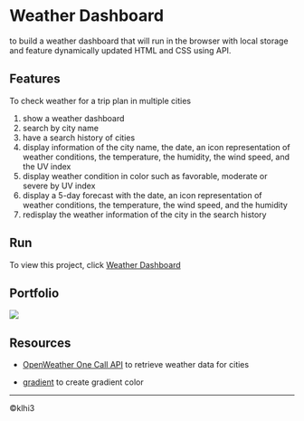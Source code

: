 # Weather Dashboard

 to build a weather dashboard that will run in the browser with local storage and feature dynamically updated HTML and CSS using API.


## Features

To check weather for a trip plan in multiple cities


1. show a weather dashboard
2. search by city name
3. have a search history of cities
4. display information of the city name, the date, an icon representation of weather conditions, the temperature, the humidity, the wind speed, and the UV index
5. display weather condition in color such as favorable, moderate or severe by UV index
6. display a 5-day forecast with the date, an icon representation of weather conditions, the temperature, the wind speed, and the humidity
7. redisplay the weather information of the city in the search history


## Run

To view this project, click [Weather Dashboard](https://klhi3.github.io/weather-dashboard/)


## Portfolio

![](./assets/images/page.JPG)


## Resources 

- [OpenWeather One Call API](https://openweathermap.org/api/one-call-api) to retrieve weather data for cities

- [gradient](https://cssgradient.io/) to create gradient color 


- - -
:copyright:klhi3
